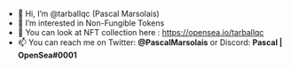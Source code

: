 - 👋 Hi, I’m @tarballqc (Pascal Marsolais)
- 👀 I’m interested in Non-Fungible Tokens
- 🌱 You can look at NFT collection here : https://opensea.io/tarballqc
- 📫 You can reach me on Twitter: **@PascalMarsolais** or Discord: **Pascal | OpenSea#0001**

<!---
tarballqc/tarballqc is a ✨ special ✨ repository because its `README.md` (this file) appears on your GitHub profile.
You can click the Preview link to take a look at your changes.
--->
